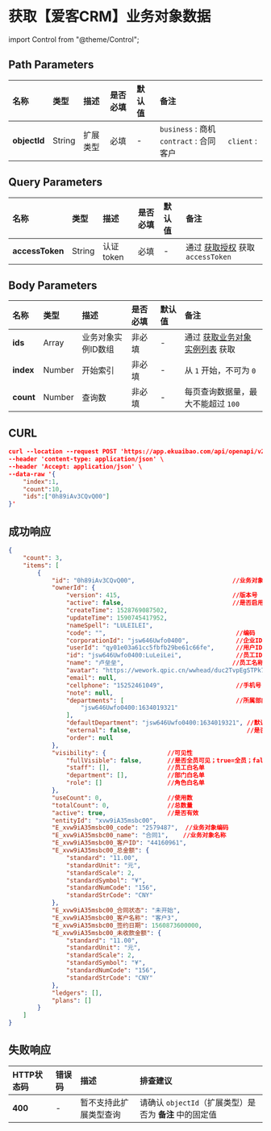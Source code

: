 # 获取【爱客CRM】业务对象数据

import Control from "@theme/Control";

<Control
method="POST"
url="/api/openapi/v2/extension/IKCRM/object/`objectId`/search"
/>

## Path Parameters

| 名称 | 类型 | 描述 | 是否必填 | 默认值 | 备注 |
| :--- | :--- | :--- | :--- |:--- | :--- |
| **objectId** | String  | 扩展类型 | 必填 | - | `business` : 商机 &emsp; `contract` : 合同 &emsp; `client` : 客户 |

## Query Parameters

| 名称 | 类型 | 描述 | 是否必填 | 默认值 | 备注 |
| :--- | :--- | :--- | :--- |:--- | :--- |
| **accessToken** | String | 认证token | 必填 | - | 通过 [获取授权](/docs/open-api/getting-started/auth) 获取 `accessToken` |


## Body Parameters

| 名称 | 类型 | 描述 | 是否必填 | 默认值 | 备注 |
| :--- | :--- | :--- | :--- |:--- | :--- |
| **ids**   | Array  | 业务对象实例ID数组 | 非必填 | - | 通过 [获取业务对象实例列表](/docs/open-api/datalink/get-entity-info) 获取 |
| **index** | Number |  开始索引           | 非必填 | - | 从 `1` 开始，不可为 `0` |
| **count** | Number |  查询数             | 非必填 | - | 每页查询数据量，最大不能超过 `100` |

## CURL
```json
curl --location --request POST 'https://app.ekuaibao.com/api/openapi/v2/extension/IKCRM/object/contract/search?accessToken=Ts0byCA-_A4M00' \
--header 'content-type: application/json' \
--header 'Accept: application/json' \
--data-raw '{
    "index":1,
    "count":10,
    "ids":["0h89iAv3CQvQ00"]
}'
```

## 成功响应
```json
{
    "count": 3,
    "items": [
        {
            "id": "0h89iAv3CQvQ00",                           //业务对象ID
            "ownerId": {
                "version": 415,                               //版本号
                "active": false,                              //是否启用
                "createTime": 1528769087502,
                "updateTime": 1590745417952,
                "nameSpell": "LULEILEI",
                "code": "",                                    //编码
                "corporationId": "jsw646Uwfo0400",             //企业ID
                "userId": "qy01e03a61cc5fbfb29be61c66fe",      //用户ID
                "id": "jsw646Uwfo0400:LuLeiLei",               //员工ID
                "name": "卢垒垒",                              //员工名称
                "avatar": "https://wework.qpic.cn/wwhead/duc2TvpEgSTPk74IwG7BsibLvVBr0clKgKjaZWudCpfR5hEpibyFMTQx6Bc1TlbLgicAMWkPq4FYLE/0",
                "email": null,
                "cellphone": "15252461049",                    //手机号
                "note": null,
                "departments": [                               //所属部门
                    "jsw646Uwfo0400:1634019321"
                ],
                "defaultDepartment": "jsw646Uwfo0400:1634019321", //默认部门
                "external": false,                                //是否外部员工
                "order": null
            },
            "visibility": {                 //可见性
                "fullVisible": false,       //是否全员可见；true=全员；false=部门员工可见
                "staff": [],                //员工白名单
                "department": [],           //部门白名单
                "role": []                  //角色白名单
            },
            "useCount": 0,                  //使用数
            "totalCount": 0,                //总数量
            "active": true,                 //是否有效
            "entityId": "xvw9iA35msbc00",
            "E_xvw9iA35msbc00_code": "2579487",  //业务对象编码
            "E_xvw9iA35msbc00_name": "合同1",    //业务对象名称
            "E_xvw9iA35msbc00_客户ID": "44160961",
            "E_xvw9iA35msbc00_总金额": {
                "standard": "11.00",
                "standardUnit": "元",
                "standardScale": 2,
                "standardSymbol": "¥",
                "standardNumCode": "156",
                "standardStrCode": "CNY"
            },
            "E_xvw9iA35msbc00_合同状态": "未开始",
            "E_xvw9iA35msbc00_客户名称": "客户3",
            "E_xvw9iA35msbc00_签约日期": 1560873600000,
            "E_xvw9iA35msbc00_未收款金额": {
                "standard": "11.00",
                "standardUnit": "元",
                "standardScale": 2,
                "standardSymbol": "¥",
                "standardNumCode": "156",
                "standardStrCode": "CNY"
            },
            "ledgers": [],
            "plans": []
        }
    ]
}
```

## 失败响应

| HTTP状态码 | 错误码 | 描述 | 排查建议 |
| :--- | :--- | :--- | :--- |
| **400** | - | 暂不支持此扩展类型查询 | 请确认 `objectId`（扩展类型）是否为 **备注** 中的固定值 | 

